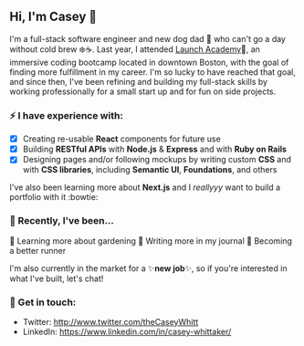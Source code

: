 ## Hi, I'm Casey 👋

I'm a full-stack software engineer and new dog dad :dog: who can't go a day without cold brew :snowflake::coffee:. Last year, I attended [Launch Academy](http://www.launchacademy.com):rocket:, an immersive coding bootcamp located in downtown Boston, with the goal of finding more fulfillment in my career. I'm so lucky to have reached that goal, and since then, I've been refining and building my full-stack skills by working professionally for a small start up and for fun on side projects.

### :zap: I have experience with:
- [x] Creating re-usable **React** components for future use
- [x] Building **RESTful APIs** with **Node.js** & **Express** and with **Ruby on Rails**
- [x] Designing pages and/or following mockups by writing custom **CSS** and with **CSS libraries**, including **Semantic UI**, **Foundations**, and others

I've also been learning more about **Next.js** and I *reallyyy* want to build a portfolio with it :bowtie:

### :eyes: Recently, I've been...
:seedling: Learning more about gardening
:notebook_with_decorative_cover: Writing more in my journal
:running: Becoming a better runner

I'm also currently in the market for a :sparkles:**new job**:sparkles:, so if you're interested in what I've built, let's chat!

### :speech_balloon: Get in touch:
- Twitter: http://www.twitter.com/theCaseyWhitt
- LinkedIn: https://www.linkedin.com/in/casey-whittaker/
